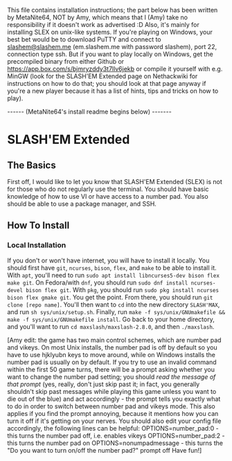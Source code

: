 This file contains installation instructions; the part below has been written by MetaNite64, NOT by Amy, which means that I (Amy) take no responsibility if it doesn't work as advertised :D Also, it's mainly for installing SLEX on unix-like systems. If you're playing on Windows, your best bet would be to download PuTTY and connect to slashem@slashem.me (em.slashem.me with password slashem), port 22, connection type ssh. But if you want to play locally on Windows, get the precompiled binary from either Github or https://app.box.com/s/bjmryzddy3t7llv6jekb or compile it yourself with e.g. MinGW (look for the SLASH'EM Extended page on Nethackwiki for instructions on how to do that; you should look at that page anyway if you're a new player because it has a list of hints, tips and tricks on how to play).

------ (MetaNite64's install readme begins below) -------

# SLASH'EM Extended
## The Basics
First off, I would like to let you know that SLASH'EM Extended (SLEX) is not for those who do not regularly use the terminal. You should have basic knowledge of how to use VI or have access to a number pad. You also should be able to use a package manager, and SSH.

## How To Install

### Local Installation
If you don't or won't have internet, you will have to install it locally. You should first have `git`, `ncurses`, `bison`, `flex`, and `make` to be able to install it. With `apt`, you'll need to run `sudo apt install libncurses5-dev bison flex make git`. On Fedora/with `dnf`, you should run `sudo dnf install ncurses-devel bison flex git`. With `pkg`, you should run `sudo pkg install ncurses bison flex gmake git`. You get the point.
From there, you should run `git clone [repo name]`. You'll then want to `cd` into the new directory `SLASH'MAX`, and run `sh sys/unix/setup.sh`. Finally, run `make -f sys/unix/GNUmakefile && make -f sys/unix/GNUmakefile install`. Go back to your home directory, and you'll want to run `cd maxslash/maxslash-2.8.0`, and then `./maxslash`.

[Amy edit: the game has two main control schemes, which are number pad and vikeys. On most Unix installs, the number pad is off by default so you have to use hjklyubn keys to move around, while on Windows installs the number pad is usually on by default. If you try to use an invalid command within the first 50 game turns, there will be a prompt asking whether you want to change the number pad setting; you should *read the message of that prompt* (yes, really, don't just skip past it; in fact, you generally shouldn't skip past messages while playing this game unless you want to die out of the blue) and act accordingly - the prompt tells you exactly what to do in order to switch between number pad and vikeys mode. This also applies if you find the prompt annoying, because it mentions how you can turn it off if it's getting on your nerves. You should also edit your config file accordingly, the following lines can be helpful:
OPTIONS=number_pad:0 - this turns the number pad off, i.e. enables vikeys
OPTIONS=number_pad:2 - this turns the number pad on
OPTIONS=nonumpadmessage - this turns the "Do you want to turn on/off the number pad?" prompt off
Have fun!]
